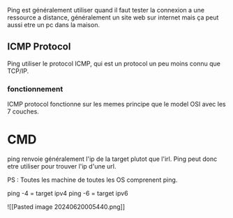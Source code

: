 Ping est généralement utiliser quand il faut tester la connexion a une ressource a distance, généralement un site web sur internet mais ça peut aussi etre un pc dans la maison.

## ICMP Protocol
Ping utiliser le protocol ICMP, qui est un protocol un peu moins connu que TCP/IP.
### fonctionnement
ICMP protocol fonctionne sur les memes principe que le model OSI avec les 7 couches.

# CMD
ping <target> renvoie généralement l'ip de la target plutot que l'irl.
Ping peut donc etre utiliser pour trouver l'ip d'une url.

PS : Toutes les machine de toutes les OS comprenent ping.

ping <target> -4 = target ipv4
ping <target> -6 = target ipv6

![[Pasted image 20240620005440.png]]